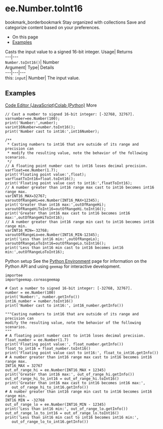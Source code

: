  
#  ee.Number.toInt16 
bookmark_borderbookmark Stay organized with collections  Save and categorize content based on your preferences.
  * On this page
  * [Examples](https://developers.google.com/earth-engine/apidocs/ee-number-toint16#examples)


Casts the input value to a signed 16-bit integer. 
Usage| Returns  
---|---  
`Number.toInt16()`| Number  
Argument| Type| Details  
---|---|---  
this: `input`| Number| The input value.  
## Examples
[Code Editor (JavaScript)](https://developers.google.com/earth-engine/apidocs/ee-number-toint16#code-editor-javascript-sample)[Colab (Python)](https://developers.google.com/earth-engine/apidocs/ee-number-toint16#colab-python-sample) More
```
// Cast a number to signed 16-bit integer: [-32768, 32767].
varnumber=ee.Number(100);
print('Number:',number);
varint16Number=number.toInt16();
print('Number cast to int16:',int16Number);

/**
 * Casting numbers to int16 that are outside of its range and precision can
 * modify the resulting value, note the behavior of the following scenarios.
 */
// A floating point number cast to int16 loses decimal precision.
varfloat=ee.Number(1.7);
print('Floating point value:',float);
varfloatToInt16=float.toInt16();
print('Floating point value cast to int16:',floatToInt16);
// A number greater than int16 range max cast to int16 becomes int16 range max.
varINT16_MAX=32767;
varoutOfRangeHi=ee.Number(INT16_MAX+12345);
print('Greater than int16 max:',outOfRangeHi);
varoutOfRangeHiToInt16=outOfRangeHi.toInt16();
print('Greater than int16 max cast to int16 becomes int16 max:',outOfRangeHiToInt16);
// A number greater than int16 range min cast to int16 becomes int16 range min.
varINT16_MIN=-32768;
varoutOfRangeLo=ee.Number(INT16_MIN-12345);
print('Less than int16 min:',outOfRangeLo);
varoutOfRangeLoToInt16=outOfRangeLo.toInt16();
print('Less than int16 min cast to int16 becomes int16 min:',outOfRangeLoToInt16);
```
Python setup
See the [ Python Environment](https://developers.google.com/earth-engine/guides/python_install) page for information on the Python API and using `geemap` for interactive development.
```
importee
importgeemap.coreasgeemap
```
```
# Cast a number to signed 16-bit integer: [-32768, 32767].
number = ee.Number(100)
print('Number:', number.getInfo())
int16_number = number.toInt16()
print('Number cast to int16:', int16_number.getInfo())

"""Casting numbers to int16 that are outside of its range and precision can
modify the resulting value, note the behavior of the following scenarios.
"""
# A floating point number cast to int16 loses decimal precision.
float_number = ee.Number(1.7)
print('Floating point value:', float_number.getInfo())
float_to_int16 = float_number.toInt16()
print('Floating point value cast to int16:', float_to_int16.getInfo())
# A number greater than int16 range max cast to int16 becomes int16 range max.
INT16_MAX = 32767
out_of_range_hi = ee.Number(INT16_MAX + 12345)
print('Greater than int16 max:', out_of_range_hi.getInfo())
out_of_range_hi_to_int16 = out_of_range_hi.toInt16()
print('Greater than int16 max cast to int16 becomes int16 max:',
   out_of_range_hi_to_int16.getInfo())
# A number greater than int16 range min cast to int16 becomes int16 range min.
INT16_MIN = -32768
out_of_range_lo = ee.Number(INT16_MIN - 12345)
print('Less than int16 min:', out_of_range_lo.getInfo())
out_of_range_lo_to_int16 = out_of_range_lo.toInt16()
print('Less than int16 min cast to int16 becomes int16 min:',
   out_of_range_lo_to_int16.getInfo())
```

